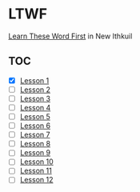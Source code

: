 # LTWF
[Learn These Word First](https://learnthesewordsfirst.com/LearnTheseWordsFirst.html) in New Ithkuil

## TOC

- [x] [Lesson 1](Lesson-1.md)
- [ ] [Lesson 2](Lesson-2.md)
- [ ] [Lesson 3](Lesson-3.md)
- [ ] [Lesson 4](Lesson-4.md)
- [ ] [Lesson 5](Lesson-5.md)
- [ ] [Lesson 6](Lesson-6.md)
- [ ] [Lesson 7](Lesson-7.md)
- [ ] [Lesson 8](Lesson-8.md)
- [ ] [Lesson 9](Lesson-9.md)
- [ ] [Lesson 10](Lesson-10.md)
- [ ] [Lesson 11](Lesson-11.md)
- [ ] [Lesson 12](Lesson-12.md)
